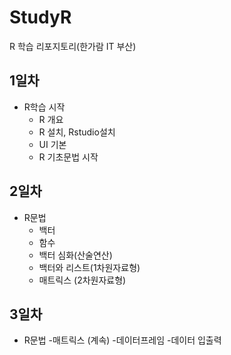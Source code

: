 # StudyR
R 학습 리포지토리(한가람 IT 부산)

## 1일차
- R학습 시작
  - R 개요
  - R 설치, Rstudio설치
  - UI 기본
  - R 기초문법 시작

## 2일차
- R문법
  - 백터
  - 함수
  - 백터 심화(산술연산)
  - 백터와 리스트(1차원자료형)
  - 매트릭스 (2차원자료형)
 
## 3일차 
- R문법
  -매트릭스 (계속)
  -데이터프레임
  -데이터 입출력

